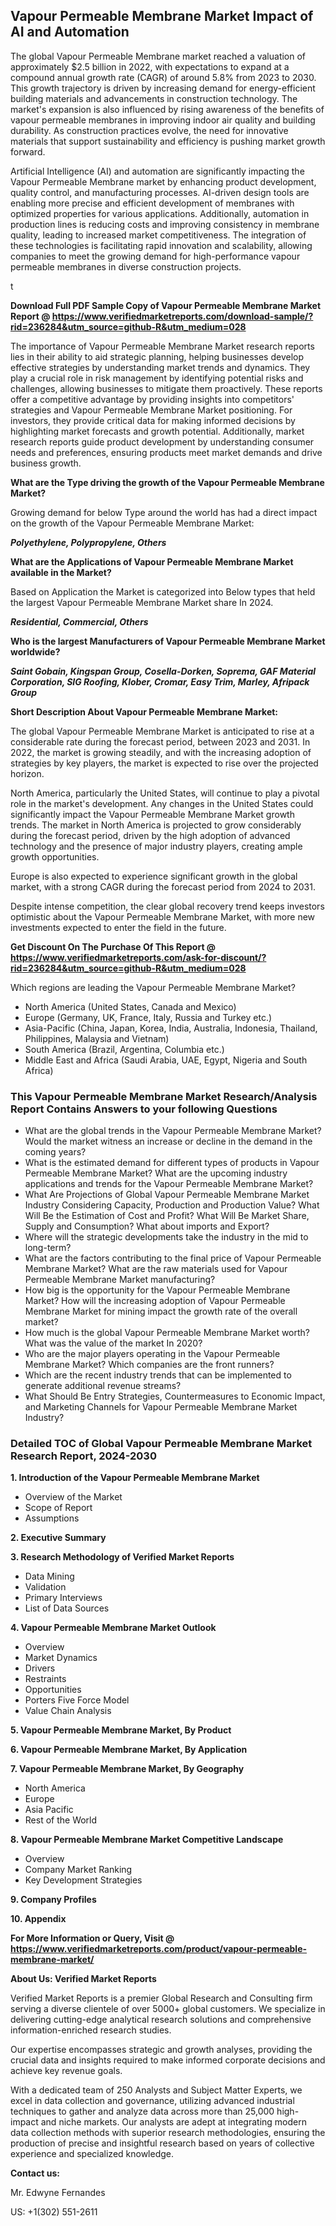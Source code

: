 <h2>Vapour Permeable Membrane Market Impact of AI and Automation</h2><p>The global Vapour Permeable Membrane market reached a valuation of approximately $2.5 billion in 2022, with expectations to expand at a compound annual growth rate (CAGR) of around 5.8% from 2023 to 2030. This growth trajectory is driven by increasing demand for energy-efficient building materials and advancements in construction technology. The market's expansion is also influenced by rising awareness of the benefits of vapour permeable membranes in improving indoor air quality and building durability. As construction practices evolve, the need for innovative materials that support sustainability and efficiency is pushing market growth forward.</p><p>Artificial Intelligence (AI) and automation are significantly impacting the Vapour Permeable Membrane market by enhancing product development, quality control, and manufacturing processes. AI-driven design tools are enabling more precise and efficient development of membranes with optimized properties for various applications. Additionally, automation in production lines is reducing costs and improving consistency in membrane quality, leading to increased market competitiveness. The integration of these technologies is facilitating rapid innovation and scalability, allowing companies to meet the growing demand for high-performance vapour permeable membranes in diverse construction projects.</p>t</p><p id="" class=""><strong>Download Full PDF Sample Copy of Vapour Permeable Membrane Market Report @ <a href="https://www.verifiedmarketreports.com/download-sample/?rid=236284&utm_source=github-R&utm_medium=028" target="_blank">https://www.verifiedmarketreports.com/download-sample/?rid=236284&utm_source=github-R&utm_medium=028</a></strong></p><p>The importance of&nbsp;Vapour Permeable Membrane Market research reports lies in their ability to aid strategic planning, helping businesses develop effective strategies by understanding market trends and dynamics. They play a crucial role in risk management by identifying potential risks and challenges, allowing businesses to mitigate them proactively. These reports offer a competitive advantage by providing insights into competitors' strategies and Vapour Permeable Membrane Market positioning. For investors, they provide critical data for making informed decisions by highlighting market forecasts and growth potential. Additionally, market research reports guide product development by understanding consumer needs and preferences, ensuring products meet market demands and drive business growth.</p><p><strong>What are the&nbsp;Type driving the growth of the Vapour Permeable Membrane Market?</strong></p><p id="" class="">Growing demand for below Type around the world has had a direct impact on the growth of the Vapour Permeable Membrane Market:</p><em><strong>Polyethylene, Polypropylene, Others</strong></em></p><strong>What are the&nbsp;Applications&nbsp;of Vapour Permeable Membrane Market available in the Market?</strong></p><p id="" class="">Based on Application the Market is categorized into Below types that held the largest Vapour Permeable Membrane Market share In 2024.</p><em><strong>Residential, Commercial, Others</strong></em></p><strong>Who is the largest Manufacturers of Vapour Permeable Membrane Market worldwide?</strong></p><p><em><strong>Saint Gobain, Kingspan Group, Cosella-Dorken, Soprema, GAF Material Corporation, SIG Roofing, Klober, Cromar, Easy Trim, Marley, Afripack Group</strong></em></p><p id="" class=""><strong>Short Description About Vapour Permeable Membrane Market:</strong></p><p>The global Vapour Permeable Membrane Market is anticipated to rise at a considerable rate during the forecast period, between 2023 and 2031. In 2022, the market is growing steadily, and with the increasing adoption of strategies by key players, the market is expected to rise over the projected horizon.</p><p>North America, particularly the United States, will continue to play a pivotal role in the market's development. Any changes in the United States could significantly impact the Vapour Permeable Membrane Market growth trends. The market in North America is projected to grow considerably during the forecast period, driven by the high adoption of advanced technology and the presence of major industry players, creating ample growth opportunities.</p><p>Europe is also expected to experience significant growth in the global market, with a strong CAGR during the forecast period from 2024 to 2031.</p><p>Despite intense competition, the clear global recovery trend keeps investors optimistic about the Vapour Permeable Membrane Market, with more new investments expected to enter the field in the future.</p><p id="" class=""><strong>Get Discount On The Purchase Of This Report @ <a href="https://www.verifiedmarketreports.com/ask-for-discount/?rid=236284&utm_source=github-R&utm_medium=028" target="_blank">https://www.verifiedmarketreports.com/ask-for-discount/?rid=236284&utm_source=github-R&utm_medium=028</a></strong></p>Which regions are leading the Vapour Permeable Membrane Market?</p><ul><li>North America (United States, Canada and Mexico)</li><li>Europe (Germany, UK, France, Italy, Russia and Turkey etc.)</li><li>Asia-Pacific (China, Japan, Korea, India, Australia, Indonesia, Thailand, Philippines, Malaysia and Vietnam)</li><li>South America (Brazil, Argentina, Columbia etc.)</li><li>Middle East and Africa (Saudi Arabia, UAE, Egypt, Nigeria and South Africa)</li></ul><h3 id="" class="">This Vapour Permeable Membrane Market Research/Analysis Report Contains Answers to your following Questions</h3><ul><li>What are the global trends in the Vapour Permeable Membrane Market? Would the market witness an increase or decline in the demand in the coming years?</li><li>What is the estimated demand for different types of products in Vapour Permeable Membrane Market? What are the upcoming industry applications and trends for the Vapour Permeable Membrane Market?</li><li>What Are Projections of Global Vapour Permeable Membrane Market Industry Considering Capacity, Production and Production Value? What Will Be the Estimation of Cost and Profit? What Will Be Market Share, Supply and Consumption? What about imports and Export?</li><li>Where will the strategic developments take the industry in the mid to long-term?</li><li>What are the factors contributing to the final price of Vapour Permeable Membrane Market? What are the raw materials used for Vapour Permeable Membrane Market manufacturing?</li><li>How big is the opportunity for the Vapour Permeable Membrane Market? How will the increasing adoption of Vapour Permeable Membrane Market for mining impact the growth rate of the overall market?</li><li>How much is the global Vapour Permeable Membrane Market worth? What was the value of the market In 2020?</li><li>Who are the major players operating in the Vapour Permeable Membrane Market? Which companies are the front runners?</li><li>Which are the recent industry trends that can be implemented to generate additional revenue streams?</li><li>What Should Be Entry Strategies, Countermeasures to Economic Impact, and Marketing Channels for Vapour Permeable Membrane Market Industry?</li></ul><h3 id="" class="">Detailed TOC of Global Vapour Permeable Membrane Market Research Report, 2024-2030</h3><p id="" class=""><strong>1. Introduction of the Vapour Permeable Membrane Market</strong></p><ul><li>Overview of the Market</li><li>Scope of Report</li><li>Assumptions</li></ul><p id="" class=""><strong>2. Executive Summary</strong></p><p id="" class=""><strong>3. Research Methodology of Verified Market Reports</strong></p><ul><li>Data Mining</li><li>Validation</li><li>Primary Interviews</li><li>List of Data Sources</li></ul><p id="" class=""><strong>4. Vapour Permeable Membrane Market Outlook</strong></p><ul><li>Overview</li><li>Market Dynamics</li><li>Drivers</li><li>Restraints</li><li>Opportunities</li><li>Porters Five Force Model</li><li>Value Chain Analysis</li></ul><p id="" class=""><strong>5. Vapour Permeable Membrane Market, By Product</strong></p><p id="" class=""><strong>6. Vapour Permeable Membrane Market, By Application</strong></p><p id="" class=""><strong>7. Vapour Permeable Membrane Market, By Geography</strong></p><ul><li>North America</li><li>Europe</li><li>Asia Pacific</li><li>Rest of the World</li></ul><p id="" class=""><strong>8. Vapour Permeable Membrane Market Competitive Landscape</strong></p><ul><li>Overview</li><li>Company Market Ranking</li><li>Key Development Strategies</li></ul><p id="" class=""><strong>9. Company Profiles</strong></p><p id="" class=""><strong>10. Appendix</strong></p><p id="" class=""><strong>For More Information or Query, Visit @ <a href="https://www.verifiedmarketreports.com/product/vapour-permeable-membrane-market/" target="_blank">https://www.verifiedmarketreports.com/product/vapour-permeable-membrane-market/</a></strong></p><p id="" class=""><strong>About Us: Verified Market Reports</strong></p><p id="" class="">Verified Market Reports is a premier Global Research and Consulting firm serving a diverse clientele of over 5000+ global customers. We specialize in delivering cutting-edge analytical research solutions and comprehensive information-enriched research studies.</p><p id="" class="">Our expertise encompasses strategic and growth analyses, providing the crucial data and insights required to make informed corporate decisions and achieve key revenue goals.</p><p id="" class="">With a dedicated team of 250 Analysts and Subject Matter Experts, we excel in data collection and governance, utilizing advanced industrial techniques to gather and analyze data across more than 25,000 high-impact and niche markets. Our analysts are adept at integrating modern data collection methods with superior research methodologies, ensuring the production of precise and insightful research based on years of collective experience and specialized knowledge.</p><p id="" class=""><strong>Contact us:</strong></p><p id="" class="">Mr. Edwyne Fernandes</p><p id="" class="">US: +1(302) 551-2611</p>